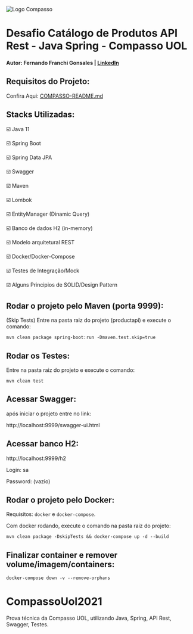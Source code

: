 ![Logo Compasso](https://upload.wikimedia.org/wikipedia/commons/f/f3/LogoCompasso-positivo.png)

# Desafio Catálogo de Produtos API Rest - Java Spring - Compasso UOL

#### Autor: Fernando Franchi Gonsales | [LinkedIn](https://www.linkedin.com/in/fernando-fgonsales/)

## Requisitos do Projeto:

Confira Aqui: [COMPASSO-README.md](https://bitbucket.org/RecrutamentoDesafios/desafio-java-springboot/src/master/)

## Stacks Utilizadas:

:ballot_box_with_check: Java 11

:ballot_box_with_check: Spring Boot

:ballot_box_with_check: Spring Data JPA

:ballot_box_with_check: Swagger

:ballot_box_with_check: Maven

:ballot_box_with_check: Lombok

:ballot_box_with_check: EntityManager (Dinamic Query)

:ballot_box_with_check: Banco de dados H2 (in-memory)

:ballot_box_with_check: Modelo arquitetural REST

:ballot_box_with_check: Docker/Docker-Compose

:ballot_box_with_check: Testes de Integração/Mock

:ballot_box_with_check: Alguns Principios de SOLID/Design Pattern

## Rodar o projeto pelo Maven (porta 9999):
(Skip Tests)
Entre na pasta raiz do projeto (productapi) e execute o comando:

```shell
mvn clean package spring-boot:run -Dmaven.test.skip=true
```

## Rodar os Testes:

Entre na pasta raiz do projeto e execute o comando:

```shell
mvn clean test
```

## Acessar Swagger:

após iniciar o projeto entre no link:

http://localhost:9999/swagger-ui.html

## Acessar banco H2:

http://localhost:9999/h2

Login: sa

Password: (vazio)

## Rodar o projeto pelo Docker:

Requisitos: `docker` e `docker-compose`.

Com docker rodando, execute o comando na pasta raiz do projeto:

```shell
mvn clean package -DskipTests && docker-compose up -d --build
```

## Finalizar container e remover volume/imagem/containers:

```shell
docker-compose down -v --remove-orphans 
```

# CompassoUol2021
Prova técnica da Compasso UOL, utilizando Java, Spring, API Rest, Swagger, Testes.
